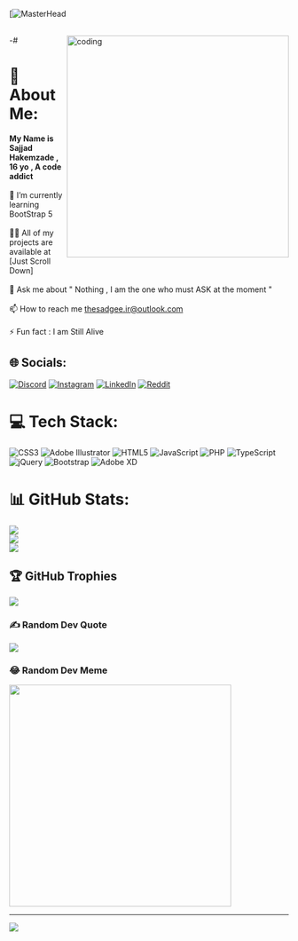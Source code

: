 <span> [![MasterHead](https://idejupr.lt/img/aa419de90fb34242b5e3c8129146f515.gif) </span><br> <br>

<img align="right" alt="coding" width="400px" src="https://upload.wikimedia.org/wikipedia/commons/6/6f/Programming123najra.gif">

-# <h1> 💫 About Me: </h1>
<b> My Name is Sajjad Hakemzade , 16 yo , A code addict </b> <br> <br>🌱 I’m currently learning BootStrap 5 <br><br>👨‍💻 All of my projects are available at [Just Scroll Down]<br><br>💬 Ask me about " Nothing , I am the one who must ASK at the moment "<br><br>📫 How to reach me thesadgee.ir@outlook.com<br><br>⚡ Fun fact  : I am Still Alive <br>


## 🌐 Socials:
[![Discord](https://img.shields.io/badge/Discord-%237289DA.svg?logo=discord&logoColor=white)](https://discord.gg/7GbsTwNwee) [![Instagram](https://img.shields.io/badge/Instagram-%23E4405F.svg?logo=Instagram&logoColor=white)](https://instagram.com/thesadgee) [![LinkedIn](https://img.shields.io/badge/LinkedIn-%230077B5.svg?logo=linkedin&logoColor=white)](https://linkedin.com/in/https://www.linkedin.com/in/sajjad-hakemzadeh-55450b294/) [![Reddit](https://img.shields.io/badge/Reddit-%23FF4500.svg?logo=Reddit&logoColor=white)](https://reddit.com/user/TheSadge) 

# 💻 Tech Stack:
![CSS3](https://img.shields.io/badge/css3-%231572B6.svg?style=for-the-badge&logo=css3&logoColor=white) ![Adobe Illustrator](https://img.shields.io/badge/adobe%20illustrator-%23FF9A00.svg?style=for-the-badge&logo=adobe%20illustrator&logoColor=white) ![HTML5](https://img.shields.io/badge/html5-%23E34F26.svg?style=for-the-badge&logo=html5&logoColor=white) ![JavaScript](https://img.shields.io/badge/javascript-%23323330.svg?style=for-the-badge&logo=javascript&logoColor=%23F7DF1E) ![PHP](https://img.shields.io/badge/php-%23777BB4.svg?style=for-the-badge&logo=php&logoColor=white) ![TypeScript](https://img.shields.io/badge/typescript-%23007ACC.svg?style=for-the-badge&logo=typescript&logoColor=white) ![jQuery](https://img.shields.io/badge/jquery-%230769AD.svg?style=for-the-badge&logo=jquery&logoColor=white) ![Bootstrap](https://img.shields.io/badge/bootstrap-%238511FA.svg?style=for-the-badge&logo=bootstrap&logoColor=white) ![Adobe XD](https://img.shields.io/badge/Adobe%20XD-470137?style=for-the-badge&logo=Adobe%20XD&logoColor=#FF61F6)
# 📊 GitHub Stats:
![](https://github-readme-stats.vercel.app/api?username=TheSadge&theme=great-gatsby&hide_border=false&include_all_commits=true&count_private=false)<br/>
![](https://github-readme-streak-stats.herokuapp.com/?user=TheSadge&theme=great-gatsby&hide_border=false)<br/>
![](https://github-readme-stats.vercel.app/api/top-langs/?username=TheSadge&theme=great-gatsby&hide_border=false&include_all_commits=true&count_private=false&layout=compact)

## 🏆 GitHub Trophies
![](https://github-profile-trophy.vercel.app/?username=TheSadge&theme=radical&no-frame=false&no-bg=false&margin-w=4)

### ✍️ Random Dev Quote
![](https://quotes-github-readme.vercel.app/api?type=horizontal&theme=dark)

### 😂 Random Dev Meme
<img src='https://randommeme-five.vercel.app/' style="height: 400px;"/>

---
[![](https://visitcount.itsvg.in/api?id=TheSadge&icon=5&color=0)](https://visitcount.itsvg.in)

<!-- Proudly created with GPRM ( https://gprm.itsvg.in ) -->
